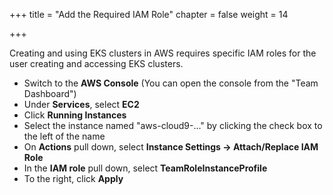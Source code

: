 +++
title = "Add the Required IAM Role"
chapter = false
weight = 14

+++

Creating and using EKS clusters in AWS requires specific IAM roles for the user creating and accessing EKS clusters. 

- Switch to the **AWS Console** (You can open the console from the "Team Dashboard")
- Under **Services**, select **EC2**
- Click **Running Instances**
- Select the instance named "aws-cloud9-..." by clicking the check box to the left of the name
- On **Actions** pull down, select **Instance Settings -> Attach/Replace IAM Role**
- In the **IAM role** pull down, select **TeamRoleInstanceProfile**
- To the right, click **Apply**


